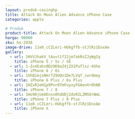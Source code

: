 ```yaml
---
layout: produk-casinghp
title: Attack On Moon Alien Advance iPhone Case
categories: apple

# Produk
product-title: Attack On Moon Alien Advance iPhone Case
harga: 90000
sku: hn-2838
image-drive: 11e0_cCZLeri-HUkgffb-stJlRz1EnxAe
gallery:
  - url: 1HVVJhakV_tAuvt1f22jm7akRsZJyWgIq
    title: iPhone 5 / 5s / SE
  - url: 1-Zx4Eahz8D29K9aZ4jZX1Puflxz-4Uhe
    title: iPhone 6 / 6s
  - url: 1khQimjsNmr729UQn1De7LVqf_cwrdmey
    title: iPhone 6 Plus / 6s Plus
  - url: 1HZxR2eH1p9Pnr87mFuyxyFGAenXrOhN0
    title: iPhone 7 / 8
  - url: 1Ho98jUe8Ensn0hdUDj2dvR2LZMSOrWmL
    title: iPhone 7 Plus / 8 Plus
  - url: 11e0_cCZLeri-HUkgffb-stJlRz1EnxAe
    title: iPhone X
---
```

